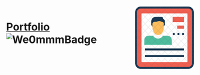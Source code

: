 <img src="./favicon.ico" align="right" width="160px" height="170px"/>

# [Portfolio](http://google.com/) ![We0mmmBadge](https://img.shields.io/badge/-We0mmm-blue?logo=visual-studio-code)
